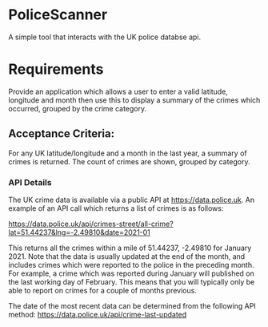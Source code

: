 # PoliceScanner
 
A simple tool that interacts with the UK police databse api.

# Requirements

Provide an application which allows a user to enter a valid latitude, longitude and month then use
this to display a summary of the crimes which occurred, grouped by the crime category.

## Acceptance Criteria:
  For any UK latitude/longitude and a month in the last year, a summary of crimes is returned.
  The count of crimes are shown, grouped by category.
  
### API Details
The UK crime data is available via a public API at https://data.police.uk. An example of an API call
which returns a list of crimes is as follows:

https://data.police.uk/api/crimes-street/all-crime?lat=51.44237&lng=-2.49810&date=2021-01

This returns all the crimes within a mile of 51.44237, -2.49810 for January 2021.
Note that the data is usually updated at the end of the month, and includes crimes which were
reported to the police in the preceding month. For example, a crime which was reported during
January will published on the last working day of February. This means that you will typically only be
able to report on crimes for a couple of months previous.

The date of the most recent data can be determined from the following API method:
https://data.police.uk/api/crime-last-updated